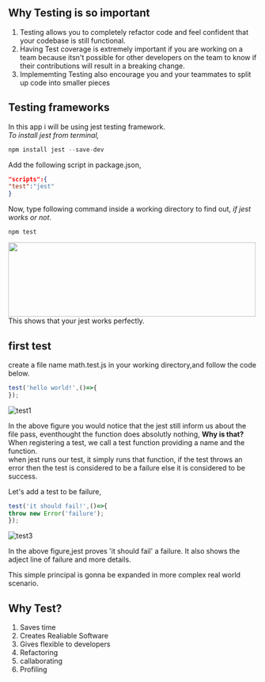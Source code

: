 ## Why Testing is so important
1. Testing allows you to completely refactor code and feel confident that your codebase is still functional.
2. Having Test coverage is extremely important if you are working on a team because itsn't possible for other developers 
    on the team to know  if their contributions will result in a breaking change.
3. Implememting Testing also encourage you and your teammates to split up code into smaller pieces

## Testing frameworks
  In this app i will be using jest testing framework.</br>
  *To install jest from terminal,*
  ```javascript
  npm install jest --save-dev
  ```
  Add the following script in package.json,
  ```json
  "scripts":{
  "test":"jest"
  }
  ```
  Now, type following command inside a working directory to find out, *if jest works or not*.
  ```terminal
  npm test
  ```
  <img src="https://user-images.githubusercontent.com/47861774/54043300-57a88b80-41f4-11e9-8dfa-9662ab5fe8db.png" height="150px" width="500px"/>
  This shows that your jest works perfectly.
  
  ##  first test
  create a file name math.test.js in your working directory,and follow the code below.
  
  ```javascript 
  test('hello world!',()=>{
  });
  ```
  ![test1](https://user-images.githubusercontent.com/47861774/54045335-6fced980-41f9-11e9-9fe3-d2c5f29b4031.png)
   
   In the above figure you would notice that the jest still inform us about the file pass, eventhought the function does absolutly nothing, **Why is that?**</br>
   When registering a test, we call a test function providing a name and the function.</br>
  when jest runs our test, it simply runs that function, if the test throws an error then the test is considered to be a failure else it is considered to be  success.</br>
          
  Let's add a test to be failure,
  
   ```javascript 
  test('it should fail!',()=>{
  throw new Error('failure');
  });
  ```
  ![test3](https://user-images.githubusercontent.com/47861774/54047248-ab1fd700-41fe-11e9-894a-4d8296b05bb2.png)
  
 In the above figure,jest proves 'it should fail' a failure. It also shows the adject line of failure and more details.
 
 This simple principal is gonna be expanded in more complex real world scenario.
 
## Why Test?
 1. Saves time
 2. Creates Realiable Software
 3. Gives flexible to developers
 4. Refactoring
 5. callaborating
 6. Profiling

       
